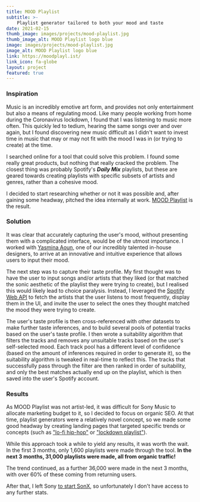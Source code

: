 ```yaml
---
title: MOOD Playlist
subtitle: >-
    Playlist generator tailored to both your mood and taste
date: 2021-02-15
thumb_image: images/projects/mood-playlist.jpg
thumb_image_alt: MOOD Playlist logo blue
image: images/projects/mood-playlist.jpg
image_alt: MOOD Playlist logo blue
link: https://moodplayl.ist/
link_icon: fa-globe
layout: project
featured: true
---
```


### Inspiration
Music is an incredibly emotive art form, and provides not only entertainment but also a means of regulating mood. Like many people working from home during the Coronavirus lockdown, I found that I was listening to music more often. This quickly led to tedium, hearing the same songs over and over again, but I found discovering new music difficult as I didn't want to invest time in music that may or may not fit with the mood I was in (or trying to create) at the time. 

I searched online for a tool that could solve this problem. I found some really great products, but nothing that really cracked the problem. The closest thing was probably Spotify's ___Daily Mix___ playlists, but these are geared towards creating playlists with specific subsets of artists and genres, rather than a cohesive mood. 

I decided to start researching whether or not it was possible and, after gaining some headway, pitched the idea internally at work. [MOOD Playlist](https://moodplayl.ist/) is the result.

### Solution
It was clear that accurately capturing the user's mood, without presenting them with a complicated interface, would be of the utmost importance. I worked with [Yasmina Aoun](https://yasminaaoun.com/), one of our incredibly talented in-house designers, to arrive at an innovative and intuitive experience that allows users to input their mood. 

The next step was to capture their taste profile. My first thought was to have the user to input songs and/or artists that they liked (or that matched the sonic aesthetic of the playlist they were trying to create), but I realised this would likely lead to choice paralysis. Instead, I leveraged the [Spotify Web API](https://developer.spotify.com/documentation/web-api/) to fetch the artists that the user listens to most frequently, display them in the UI, and invite the user to select the ones they thought matched the mood they were trying to create. 

The user's taste profile is then cross-referenced with other datasets to make further taste inferences, and to build several pools of potential tracks based on the user's taste profile. I then wrote a suitability algorithm that filters the tracks and removes any unsuitable tracks based on the user's self-selected mood. Each track pool has a different level of confidence (based on the amount of inferences required in order to generate it), so the suitability algorithm is tweaked in real-time to reflect this. The tracks that successfully pass through the filter are then ranked in order of suitability, and only the best matches actually end up on the playlist, which is then saved into the user's Spotify account.

### Results
As MOOD Playlist was not artist-led, it was difficult for Sony Music to allocate marketing budget to it, so I decided to focus on organic SEO. At that time, playlist generators were a relatively novel concept, so we made some good headway by creating landing pages that targeted specific trends or concepts (such as ["lo-fi hip-hop"](https://www.moodplayl.ist/create-personalised-lo-fi-hip-hop-playlist-spotify/) or ["lockdown playlist"](https://www.moodplayl.ist/personalised-isolation-playlist-generator-spotify/)). 

While this approach took a while to yield any results, it was worth the wait. In the first 3 months, only 1,600 playlists were made through the tool. **In the next 3 months, 31,000 playlists were made, all from organic traffic!**

The trend continued, as a further 36,000 were made in the next 3 months, with over 60% of these coming from returning users.

After that, I left Sony [to start SonX]("/projects/sonx"), so unfortunately I don't have access to any further stats.